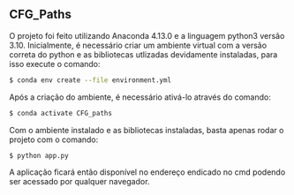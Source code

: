 ## CFG_Paths

O projeto foi feito utilizando Anaconda 4.13.0 e a linguagem python3 versão 3.10. Inicialmente, é necessário criar um ambiente virtual com a versão correta do python e as bibliotecas utlizadas devidamente instaladas, para isso execute o comando:

```sh
$ conda env create --file environment.yml
```

Após a criação do ambiente, é necessário ativá-lo através do comando:
```sh
$ conda activate CFG_paths
```

Com o ambiente instalado e as bibliotecas instaladas, basta apenas rodar o projeto com o comando:
```sh
$ python app.py
```

A aplicação ficará então disponível no endereço endicado no cmd podendo ser acessado por qualquer navegador.
